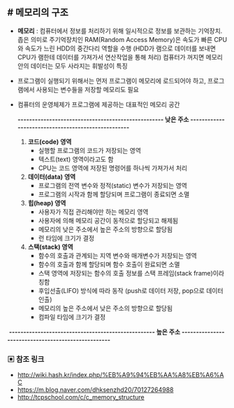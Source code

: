 ## # 메모리의 구조

- **메모리** : 컴퓨터에서 정보를 처리하기 위해 일시적으로 정보를 보관하는 기억장치. 좁은 의미로 주기억장치인 RAM(Random Access Memory)은 속도가 빠른 CPU와 속도가 느린 HDD의 중간다리 역할을 수행 (HDD가 램으로 데이터를 보내면 CPU가 램한테 데이터를 가져가서 연산작업을 통해 처리) 컴퓨터가 꺼지면 메모리 안의 데이터는 모두 사라지는 휘발성이 특징

- 프로그램이 실행되기 위해서는 먼저 프로그램이 메모리에 로드되어야 하고, 프로그램에서 사용되는 변수들을 저장할 메모리도 필요

- 컴퓨터의 운영체제가 프로그램에 제공하는 대표적인 메모리 공간

  **--------------------------------------------------- 낮은 주소 ---------------------------------------------------**

  1. **코드(code) 영역**
     - 실행할 프로그램의 코드가 저장되는 영역
     - 텍스트(text) 영역이라고도 함
     - CPU는 코드 영역에 저장된 명령어를 하나씩 가져가서 처리
  2. **데이터(data) 영역**
     - 프로그램의 전역 변수와 정적(static) 변수가 저장되는 영역
     - 프로그램의 시작과 함께 할당되며 프로그램이 종료되면 소멸
  3. **힙(heap) 영역**
     - 사용자가 직접 관리해야만 하는 메모리 영역
     - 사용자에 의해 메모리 공간이 동적으로 할당되고 해제됨
     - 메모리의 낮은 주소에서 높은 주소의 방향으로 할당됨
     - 런 타임에 크기가 결정
  4. **스택(stack) 영역**
     - 함수의 호출과 관계되는 지역 변수와 매개변수가 저장되는 영역
     - 함수의 호출과 함께 할당되며 함수 호출이 완료되면 소멸
     - 스택 영역에 저장되는 함수의 호출 정보를 스택 프레임(stack frame)이라 칭함
     - 후입선출(LIFO) 방식에 따라 동작 (push로 데이터 저장, pop으로 데이터 인출)
     - 메모리의 높은 주소에서 낮은 주소의 방향으로 할당됨
     - 컴파일 타임에 크기가 결정

​     **--------------------------------------------------- 높은 주소 ---------------------------------------------------**



### ▣ 참조 링크

- http://wiki.hash.kr/index.php/%EB%A9%94%EB%AA%A8%EB%A6%AC
- https://m.blog.naver.com/dhksenzhd20/70127264988
- http://tcpschool.com/c/c_memory_structure